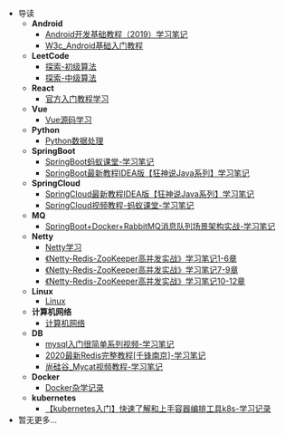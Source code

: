 * 导读
    * **Android**
      * [Android开发基础教程（2019）学习笔记](/study/Android/Android开发基础教程（2019）学习笔记) 
      * [W3c_Android基础入门教程](/study/Android/W3c_Android基础入门教程)
    * **LeetCode**
      * [探索-初级算法](/study/LeetCode_Study/初级算法/README.md)
      * [探索-中级算法](/study/LeetCode_Study/中级算法/README.md)
    * **React**
      * [官方入门教程学习](/study/React/官方入门教程学习) 
    * **Vue**
      * [Vue源码学习](/study/Vue/Vue源码学习)
    * **Python**
      + [Python数据处理](/study/Python/python数据处理)
    * **SpringBoot**
      + [SpringBoot蚂蚁课堂-学习笔记](/study/SpringBoot/SpringBoot蚂蚁课堂-学习笔记)
      + [SpringBoot最新教程IDEA版【狂神说Java系列】学习笔记](/study/SpringBoot/SpringBoot最新教程IDEA版_狂神说Java系列_-学习笔记)
    * **SpringCloud**
      + [SpringCloud最新教程IDEA版【狂神说Java系列】学习笔记](/study/SpringCloud/SpringCloud最新教程IDEA版【狂神说Java系列】-学习笔记)
      + [SpringCloud视频教程-蚂蚁课堂-学习笔记](/study/SpringCloud/SpringCloud视频教程-蚂蚁课堂-学习笔记)
    * **MQ**
      * [SpringBoot+Docker+RabbitMQ消息队列场景架构实战-学习笔记](/study/MQ/SpringBoot_Docker_RabbitMQ消息队列场景架构实战-学习笔记)
    * **Netty**
      + [Netty学习](/study/Netty/Netty学习)
      + [《Netty-Redis-ZooKeeper高并发实战》学习笔记1-6章](/study/Netty/《Netty-Redis-ZooKeeper高并发实战》学习笔记1-6章)
      + [《Netty-Redis-ZooKeeper高并发实战》学习笔记7-9章](/study/Netty/《Netty-Redis-ZooKeeper高并发实战》学习笔记7-9章)
      + [《Netty-Redis-ZooKeeper高并发实战》学习笔记10-12章](/study/Netty/《Netty-Redis-ZooKeeper高并发实战》学习笔记10-12章)
    * **Linux**
      + [Linux](/study/Linux/Shell学习)
    * **计算机网络**
      + [计算机网络](/study/计算机网络/计算机网络杂记)
    * **DB**
      * [mysql入门很简单系列视频-学习笔记](/study/DB/mysql入门很简单系列视频-学习笔记)
      * [2020最新Redis完整教程[千锋南京]-学习笔记](/study/DB/2020最新Redis完整教程[千锋南京]-学习笔记)
      * [尚硅谷_Mycat视频教程-学习笔记](/study/DB/尚硅谷_Mycat视频教程-学习笔记)
    * **Docker**
      * [Docker杂学记录](/study/Docker/Docker杂学记录)
    * **kubernetes**
      * [【kubernetes入门】快速了解和上手容器编排工具k8s-学习记录](/study/kubernetes/[kubernetes入门]快速了解和上手容器编排工具k8s-学习记录)
* 暂无更多...


